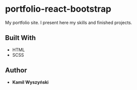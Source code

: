 # portfolio-react-bootstrap

My portfolio site. I present here my skills and finished projects.

## Built With


* HTML
* SCSS


## Author

* **Kamil Wyszyński**
